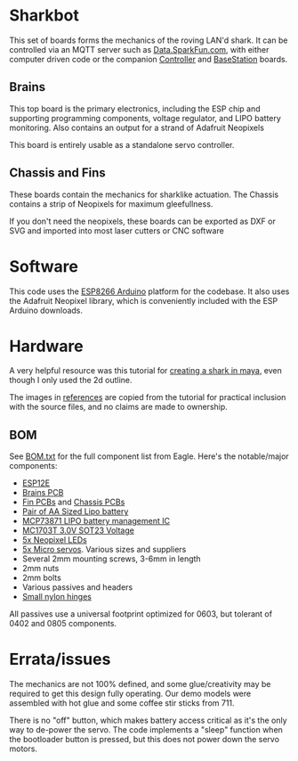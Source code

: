 # Sharkbot
This set of boards forms the mechanics of the roving LAN'd shark. It can be controlled via an MQTT server such as [Data.SparkFun.com](data.sparkfun.com), with either computer driven code or the companion [Controller](../controller/) and [BaseStation](../basestation/) boards. 

## Brains
This top board is the primary electronics, including the ESP chip and supporting programming components, voltage regulator, and LIPO battery monitoring. Also contains an output for a strand of Adafruit Neopixels

This board is entirely usable as a standalone servo controller. 
 
## Chassis and Fins
These boards contain the mechanics for sharklike actuation. The Chassis contains a strip of Neopixels for maximum gleefullness. 

If you don't need the neopixels, these boards can be exported as DXF or SVG and imported into most laser cutters or CNC software


# Software
This code uses the [ESP8266 Arduino](https://github.com/esp8266/Arduino) platform for the codebase. It also uses the Adafruit Neopixel library, which is conveniently included with the ESP Arduino downloads.

# Hardware

A very helpful resource was this tutorial for [creating a shark in maya](http://cgi.tutsplus.com/tutorials/create-a-realistic-shark-in-maya-using-subdivision-surfaces-part-3--cg-31246), even though I only used the 2d outline. 

The images in [references](./references) are copied from the tutorial for practical inclusion with the source files, and no claims are made to ownership. 


## BOM
See [BOM.txt](./BOM.txt) for the full component list from Eagle. Here's the notable/major components: 

- [ESP12E](https://www.adafruit.com/products/2491)
- [Brains PCB](oshpark.com/import?url=https://github.com/oshpark/OPShark/sharkbot/eagle-files/brains.brd)
- [Fin  PCBs](oshpark.com/import?url=https://github.com/oshpark/OPShark/sharkbot/eagle-files/fins.brd) and [Chassis  PCBs](oshpark.com/import?url=https://github.com/oshpark/OPShark/sharkbot/eagle-files/chassis.brd)
- [Pair of AA Sized Lipo battery](https://www.sparkfun.com/products/7949)
- [MCP73871 LIPO battery management IC](http://www.digikey.com/product-detail/en/MCP73871-2CCI%2FML/MCP73871-2CCI%2FML-ND/1680971)
- [MC1703T 3.0V SOT23 Voltage ](http://www.digikey.com/product-detail/en/MCP1703T-3002E%2FCB/MCP1703T-3002E%2FCBCT-ND/1776944)
- [5x Neopixel LEDs](https://www.adafruit.com/products/1655)
- [5x Micro servos](http://www.hobbyking.com/hobbyking/store/__662__HXT900_Micro_Servo_1_6kg_0_12sec_9g.html). Various sizes and suppliers
- Several 2mm mounting screws, 3-6mm in length 
- 2mm nuts
- 2mm bolts
- Various passives and headers
- [Small nylon hinges](http://www.amazon.com/Du-Bro-Small-Nylon-Hinge-15-Pack/dp/B0006O4FYC/ref=pd_sim_21_1?ie=UTF8&dpID=310lU0qV%2BrL&dpSrc=sims&preST=_AC_UL160_SR160%2C160_&refRID=1N4D6JPY20T97VXT0CP7)

All passives use a universal footprint optimized for 0603, but tolerant of 0402 and 0805 components. 

# Errata/issues
The mechanics are not 100% defined, and some glue/creativity may be required to get this design fully operating. Our demo models were assembled with hot glue and some coffee stir sticks from 711.

There is no "off" button, which makes battery access critical as it's the only way to de-power the servo. The code implements a "sleep" function when the bootloader button is pressed, but this does not power down the servo motors.
